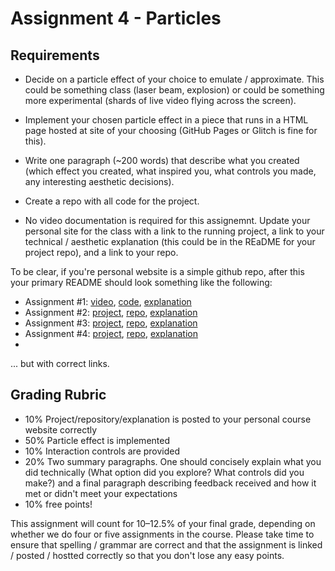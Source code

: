 # Assignment 4 - Particles
 
## Requirements
- Decide on a particle effect of your choice to emulate / approximate. This could be something class (laser beam, explosion) or could be something more experimental
(shards of live video flying across the screen).
- Implement your chosen particle effect in a piece that runs in a HTML page hosted at site of your choosing (GitHub Pages or Glitch is fine for this).

- Write one paragraph (~200 words) that describe what you created (which effect you created, what inspired you, what controls you made, any interesting aesthetic decisions).

- Create a repo with all code for the project.

- No video documentation is required for this assignemnt. Update your personal site for the class with a link to the running project, a link to your technical / aesthetic explanation (this could be in the REaDME for your project repo), and a link to your repo.

To be clear, if you're personal website is a simple github repo, after this your primary README should look something like the following:

- Assignment #1: [video](http://wpi.edu), [code](http://wpi.edu), [explanation](http://wpi.edu)
- Assignment #2: [project](http://wpi.edu), [repo](http://wpi.edu), [explanation](http://wpi.edu)
- Assignment #3: [project](http://wpi.edu), [repo](http://wpi.edu), [explanation](http://wpi.edu)
- Assignment #4: [project](http://wpi.edu), [repo](http://wpi.edu), [explanation](http://wpi.edu)
- 
... but with correct links. 

Grading Rubric
---
- 10% Project/repository/explanation is posted to your personal course website correctly
- 50% Particle effect is implemented
- 10% Interaction controls are provided
- 20% Two summary paragraphs. One should concisely explain what you did technically (What option did you explore? What controls did you make?) and a 
final paragraph describing feedback received and how it met or didn't meet your expectations
- 10% free points!

This assignment will count for 10–12.5% of your final grade, depending on whether we do four or five assignments in the course. Please take time to ensure that spelling / grammar are correct and that the assignment is linked / posted / hostted correctly so that you don't lose any easy points.
